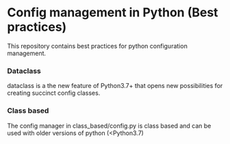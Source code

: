 # Config management in Python (Best practices)
This repository contains best practices for python configuration management.

### Dataclass
dataclass is a the new feature of Python3.7+ that opens new possibilities 
for creating succinct config classes.

### Class based
The config manager in class_based/config.py is class based and can be used with older versions of python (<Python3.7)